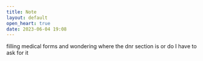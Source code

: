 ```yaml
---
title: Note
layout: default
open_heart: true
date: 2023-06-04 19:08
---
```


filling medical forms and wondering where the dnr section is or do I have to ask for it
